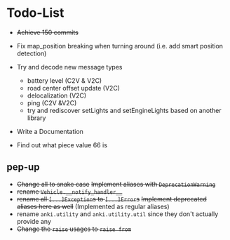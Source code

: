 # Todo-List

+ ~~Achieve 150 commits~~
+ Fix map_position breaking when turning around
    (i.e. add smart position detection)

+ Try and decode new message types
    + battery level (C2V & V2C)
    + road center offset update (V2C)
    + delocalization (V2C)
    + ping (C2V &V2C)
    + try and rediscover setLights and setEngineLights based on another library

+ Write a Documentation
+ Find out what piece value 66 is

## pep-up
+ ~~Change all to snake case~~
    ~~Implement aliases with `DeprecationWarning`~~
+ ~~rename `Vehicle.__notify_handler__`~~
+ ~~rename all `[...]Exception`s to `[...]Error`s~~
    ~~Implement deprecated aliases here as well~~ (Implemented as regular aliases)
+ rename `anki.utility` and `anki.utility.util` since they don't actually provide any
+ ~~Change the `raise` usages to `raise from`~~